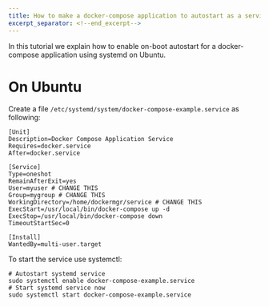 ```yaml
---
title: How to make a docker-compose application to autostart as a service?
excerpt_separator: <!--end_excerpt-->
---
```


In this tutorial we explain how to enable on-boot autostart for a docker-compose application using systemd on Ubuntu.

<!--end_excerpt-->

# On Ubuntu

Create a file `/etc/systemd/system/docker-compose-example.service` as following:

```
[Unit]
Description=Docker Compose Application Service
Requires=docker.service
After=docker.service

[Service]
Type=oneshot
RemainAfterExit=yes
User=myuser # CHANGE THIS
Group=mygroup # CHANGE THIS
WorkingDirectory=/home/dockermgr/service # CHANGE THIS
ExecStart=/usr/local/bin/docker-compose up -d
ExecStop=/usr/local/bin/docker-compose down
TimeoutStartSec=0

[Install]
WantedBy=multi-user.target
```

To start the service use systemctl:
```
# Autostart systemd service
sudo systemctl enable docker-compose-example.service
# Start systemd service now
sudo systemctl start docker-compose-example.service
```

